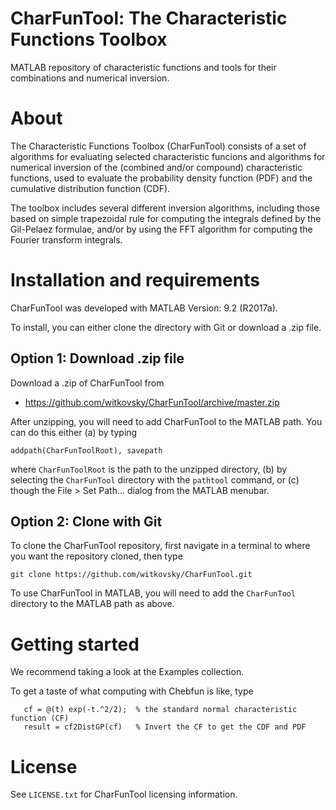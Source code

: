 # CharFunTool: The Characteristic Functions Toolbox
MATLAB repository of characteristic functions and tools for their combinations and numerical inversion.

About
=====

The Characteristic Functions Toolbox (CharFunTool) consists of a set of algorithms for evaluating selected characteristic funcions
and algorithms for numerical inversion of the (combined and/or compound) characteristic functions, used to evaluate the probability density function (PDF) and the cumulative distribution function (CDF).
                                                                              
The toolbox includes several different inversion algorithms, including those based on simple trapezoidal rule for computing the integrals defined by the Gil-Pelaez formulae, and/or by using the FFT algorithm for computing the Fourier transform integrals.
                                                                       
Installation and requirements
=============================

CharFunTool was developed with MATLAB Version: 9.2 (R2017a).

To install, you can either clone the directory with Git or download a .zip file. 

## Option 1: Download .zip file

Download a .zip of CharFunTool from

- https://github.com/witkovsky/CharFunTool/archive/master.zip

After unzipping, you will need to add CharFunTool to the MATLAB path. You can do this either (a) by typing
```
addpath(CharFunToolRoot), savepath
```
where `CharFunToolRoot` is the path to the unzipped directory, (b) by selecting the `CharFunTool` directory with the `pathtool` command, or (c) though the File > Set Path... dialog from the MATLAB menubar.

## Option 2: Clone with Git

To clone the CharFunTool repository, first navigate in a terminal to where you want the repository cloned, then type
```
git clone https://github.com/witkovsky/CharFunTool.git
```
To use CharFunTool in MATLAB, you will need to add the `CharFunTool` directory to the MATLAB path as above.


Getting started
===============

We recommend taking a look at the Examples collection. 

To get a taste of what computing with Chebfun is like, type
```
   cf = @(t) exp(-t.^2/2);  % the standard normal characteristic function (CF)
   result = cf2DistGP(cf)   % Invert the CF to get the CDF and PDF   
```


License
=======

See `LICENSE.txt` for CharFunTool licensing information.
